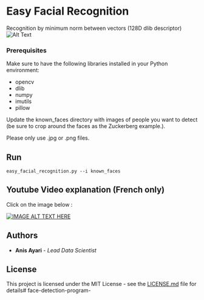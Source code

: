 # Easy Facial Recognition

Recognition by minimum norm between vectors (128D dlib descriptor)
![Alt Text](readme.gif)


### Prerequisites

Make sure to have the following libraries installed in your Python environment:

- opencv
- dlib
- numpy
- imutils
- pillow

Update the known_faces directory with images of people you want to detect (be sure to crop around the faces as the Zuckerberg example.).

Please only use .jpg or .png files.

## Run

```
easy_facial_recognition.py --i known_faces
```
## Youtube Video explanation (French only)
Click on the image below :

[![IMAGE ALT TEXT HERE](https://img.youtube.com/vi/54WmrwVWu1w/0.jpg)](https://www.youtube.com/watch?v=54WmrwVWu1w)

## Authors

* **Anis Ayari** - *Lead Data Scientist* 

## License

This project is licensed under the MIT License - see the [LICENSE.md](LICENSE.md) file for details# face-detection-program-
